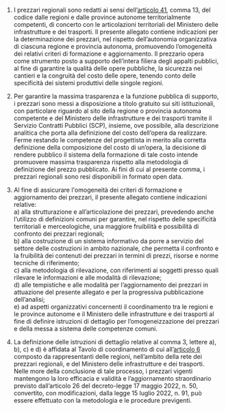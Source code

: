 1. I prezzari regionali sono redatti ai sensi dell’[articolo 41](/articolo-41/2), comma 13, del codice dalle regioni e dalle province autonome territorialmente competenti, di concerto con le articolazioni territoriali del Ministero delle infrastrutture e dei trasporti. Il presente allegato contiene indicazioni per la determinazione dei prezzari, nel rispetto dell’autonomia organizzativa di ciascuna regione e provincia autonoma, promuovendo l’omogeneità dei relativi criteri di formazione e aggiornamento. Il prezzario opera come strumento posto a supporto dell’intera filiera degli appalti pubblici, al fine di garantire la qualità delle opere pubbliche, la sicurezza nei cantieri e la congruità del costo delle opere, tenendo conto delle specificità dei sistemi produttivi delle singole regioni.

2. Per garantire la massima trasparenza e la funzione pubblica di supporto, i prezzari sono messi a disposizione a titolo gratuito sui siti istituzionali, con particolare riguardo al sito della regione o provincia autonoma competente e del Ministero delle infrastrutture e dei trasporti tramite il Servizio Contratti Pubblici (SCP), insieme, ove possibile, alla descrizione analitica che porta alla definizione del costo dell’opera da realizzare. Ferme restando le competenze del progettista in merito alla corretta definizione della composizione del costo di un’opera, la decisione di rendere pubblico il sistema della formazione di tale costo intende promuovere massima trasparenza rispetto alla metodologia di definizione del prezzo pubblicato. Ai fini di cui al presente comma, i prezzari regionali sono resi disponibili in formato open data.

3. Al fine di assicurare l'omogeneità dei criteri di formazione e aggiornamento dei prezzari, il presente allegato contiene indicazioni relative:<br>a) alla strutturazione e all’articolazione dei prezzari, prevedendo anche l’utilizzo di definizioni comuni per garantire, nel rispetto delle specificità territoriali e merceologiche, una maggiore fruibilità e possibilità di confronto dei prezzari regionali;<br>b) alla costruzione di un sistema informativo da porre a servizio del settore delle costruzioni in ambito nazionale, che permetta il confronto e la fruibilità dei contenuti dei prezzari in termini di prezzi, risorse e norme tecniche di riferimento;<br>c) alla metodologia di rilevazione, con riferimenti ai soggetti presso quali rilevare le informazioni e alle modalità di rilevazione;<br>d) alle tempistiche e alle modalità per l’aggiornamento dei prezzari in attuazione del presente allegato e per la progressiva pubblicazione dell’analisi;<br>e) ad aspetti organizzativi concernenti il coordinamento tra le regioni e le province autonome e il Ministero delle infrastrutture e dei trasporti al fine di definire istruzioni di dettaglio per l’omogeneizzazione dei prezzari e della messa a sistema delle competenze comuni.

4. La definizione delle istruzioni di dettaglio relative al comma 3, lettere a), b), c) e d) è affidata al Tavolo di coordinamento di cui all’[articolo 6](/allegato-1.14-articolo-6/2) composto da rappresentanti delle regioni, nell’ambito della rete dei prezzari regionali, e del Ministero delle infrastrutture e dei trasporti. Nelle more della conclusione di tale processo, i prezzari vigenti mantengono la loro efficacia e validità e l’aggiornamento straordinario previsto dall’articolo 26 del decreto-legge 17 maggio 2022, n. 50, convertito, con modificazioni, dalla legge 15 luglio 2022, n. 91, può essere effettuato con la metodologia e le procedure previgenti.
